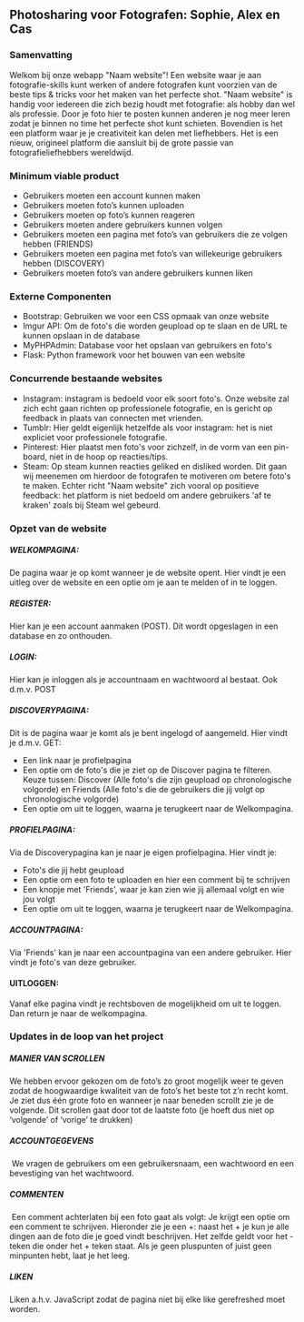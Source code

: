 ## Photosharing voor Fotografen: Sophie, Alex en Cas 

### Samenvatting
Welkom bij onze webapp "Naam website"! Een website waar je aan fotografie-skills kunt werken of andere fotografen kunt voorzien van de beste tips & tricks voor het maken van het perfecte shot. "Naam website" is handig voor iedereen die zich bezig houdt met fotografie: als hobby dan wel als professie. Door je foto hier te posten kunnen anderen je nog meer leren zodat je binnen no time het perfecte shot kunt schieten. Bovendien is het een platform waar je je creativiteit kan delen met liefhebbers. Het is een nieuw, origineel platform die aansluit bij de grote passie van fotografieliefhebbers wereldwijd. 

### Minimum viable product 
- Gebruikers moeten een account kunnen maken
- Gebruikers moeten foto’s kunnen uploaden
- Gebruikers moeten op foto’s kunnen reageren 
- Gebruikers moeten andere gebruikers kunnen volgen
- Gebruikers moeten een pagina met foto’s van gebruikers die ze volgen hebben (FRIENDS)
- Gebruikers moeten een pagina met foto’s van willekeurige gebruikers hebben (DISCOVERY)
- Gebruikers moeten foto’s van andere gebruikers kunnen liken

### Externe Componenten
- Bootstrap: Gebruiken we voor een CSS opmaak van onze website
- Imgur API: Om de foto's die worden geupload op te slaan en de URL te kunnen opslaan in de database
- MyPHPAdmin: Database voor het opslaan van gebruikers en foto's 
- Flask: Python framework voor het bouwen van een website

### Concurrende bestaande websites
- Instagram: instagram is bedoeld voor elk soort foto's. Onze website zal zich echt gaan richten op professionele fotografie, en is gericht op feedback in plaats van connecten met vrienden. 
- Tumblr: Hier geldt eigenlijk hetzelfde als voor instagram: het is niet expliciet voor professionele fotografie.
- Pinterest: Hier plaatst men foto's voor zichzelf, in de vorm van een pin-board, niet in de hoop op reacties/tips.
- Steam: Op steam kunnen reacties geliked en disliked worden. Dit gaan wij meenemen om hierdoor de fotografen te motiveren om betere foto's te maken. Echter richt "Naam website" zich vooral op positieve feedback: het platform is niet bedoeld om andere gebruikers 'af te kraken' zoals bij Steam wel gebeurd.

### Opzet van de website
##### WELKOMPAGINA:
De pagina waar je op komt wanneer je de website opent. Hier vindt je een uitleg over de website en een optie om je aan te melden of in te loggen. 
##### REGISTER:
Hier kan je een account aanmaken (POST). Dit wordt opgeslagen in een database en zo onthouden. 
##### LOGIN:
Hier kan je inloggen als je accountnaam en wachtwoord al bestaat. Ook d.m.v. POST
##### DISCOVERYPAGINA: 
Dit is de pagina waar je komt als je bent ingelogd of aangemeld. Hier vindt je d.m.v. GET: 
- Een link naar je profielpagina
- Een optie om de foto's die je ziet op de Discover pagina te filteren. Keuze tussen: Discover (Alle foto's die zijn geupload op chronologische volgorde) en Friends (Alle foto's die de gebruikers die jij volgt op chronologische volgorde)
- Een optie om uit te loggen, waarna je terugkeert naar de Welkompagina. 
##### PROFIELPAGINA:
Via de Discoverypagina kan je naar je eigen profielpagina. Hier vindt je:
- Foto's die jij hebt geupload
- Een optie om een foto te uploaden en hier een comment bij te schrijven
- Een knopje met 'Friends', waar je kan zien wie jij allemaal volgt en wie jou volgt
- Een optie om uit te loggen, waarna je terugkeert naar de Welkompagina.
##### ACCOUNTPAGINA:
Via 'Friends' kan je naar een accountpagina van een andere gebruiker. Hier vindt je foto's van deze gebruiker. 
#### UITLOGGEN:
Vanaf elke pagina vindt je rechtsboven de mogelijkheid om uit te loggen. Dan return je naar de welkompagina. 

### Updates in de loop van het project
##### MANIER VAN SCROLLEN
We hebben ervoor gekozen om de foto’s zo groot mogelijk weer te geven zodat de hoogwaardige kwaliteit van de foto’s het beste tot z’n recht komt.  Je ziet dus één grote foto en wanneer je naar beneden scrollt zie je de volgende. Dit scrollen gaat door tot de laatste foto (je hoeft dus niet op ‘volgende’ of ‘vorige’ te drukken)
##### ACCOUNTGEGEVENS
 We vragen de gebruikers om een gebruikersnaam, een wachtwoord en een bevestiging van het wachtwoord.  
##### COMMENTEN
 Een comment achterlaten bij een foto gaat als volgt: Je krijgt een optie om een comment te schrijven. Hieronder zie je een +: naast het + je kun je alle dingen aan de foto die je goed vindt beschrijven. Het zelfde geldt voor het - teken die onder het + teken staat. Als je geen pluspunten of juist geen minpunten hebt, laat je het leeg.
##### LIKEN
Liken a.h.v. JavaScript zodat de pagina niet bij elke like gerefreshed moet worden. 


 
